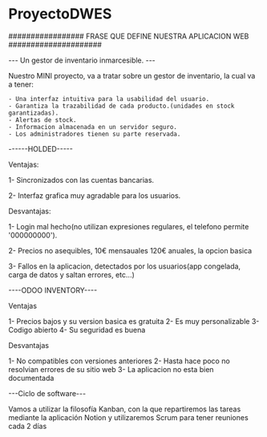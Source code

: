 # ProyectoDWES


################# FRASE QUE DEFINE NUESTRA APLICACION WEB #####################

--- Un gestor de inventario inmarcesible. ---

Nuestro MINI proyecto, va a tratar sobre un gestor de inventario, la cual va a tener:

    - Una interfaz intuitiva para la usabilidad del usuario.
    - Garantiza la trazabilidad de cada producto.(unidades en stock garantizadas).
    - Alertas de stock.
    - Informacion almacenada en un servidor seguro.
    - Los administradores tienen su parte reservada.


------HOLDED-----

Ventajas:

1- Sincronizados con las cuentas bancarias.

2- Interfaz grafica muy agradable para los usuarios.


Desvantajas:

1- Login mal hecho(no utilizan expresiones regulares, el telefono permite '000000000').

2- Precios no asequibles, 10€ mensauales 120€ anuales, la opcion basica

3- Fallos en la aplicacion, detectados por los usuarios(app congelada, carga de datos y saltan errores, etc...)




----ODOO INVENTORY----

Ventajas

1- Precios bajos y su version basica es gratuita
2- Es muy personalizable
3- Codigo abierto
4- Su seguridad es buena



Desvantajas

1- No compatibles con versiones anteriores
2- Hasta hace poco no resolvian errores de su sitio web
3- La aplicacion no esta bien documentada


---Ciclo de software---

Vamos a utilizar la filosofía Kanban, con la que repartiremos las tareas mediante la aplicación Notion y utilizaremos Scrum para tener reuniones cada 2 días


